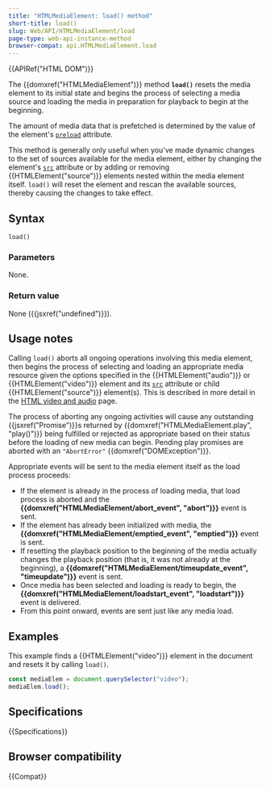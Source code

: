 ```yaml
---
title: "HTMLMediaElement: load() method"
short-title: load()
slug: Web/API/HTMLMediaElement/load
page-type: web-api-instance-method
browser-compat: api.HTMLMediaElement.load
---
```


{{APIRef("HTML DOM")}}

The {{domxref("HTMLMediaElement")}} method
**`load()`** resets the media element to its initial state and
begins the process of selecting a media source and loading the media in preparation
for playback to begin at the beginning.

The amount of media data that is
prefetched is determined by the value of the element's [`preload`](/en-US/docs/Web/HTML/Reference/Elements/video#preload) attribute.

This method is generally only useful when you've made dynamic changes to the set of
sources available for the media element, either by changing the element's
[`src`](/en-US/docs/Web/HTML/Reference/Elements/video#src) attribute or by adding or removing
{{HTMLElement("source")}} elements nested within the media element itself.
`load()` will reset the element and rescan the available sources, thereby
causing the changes to take effect.

## Syntax

```js-nolint
load()
```

### Parameters

None.

### Return value

None ({{jsxref("undefined")}}).

## Usage notes

Calling `load()` aborts all ongoing operations involving this media element,
then begins the process of selecting and loading an appropriate media resource given the
options specified in the {{HTMLElement("audio")}} or {{HTMLElement("video")}} element
and its [`src`](/en-US/docs/Web/HTML/Reference/Elements/video#src) attribute or child {{HTMLElement("source")}}
element(s). This is described in more detail in the
[HTML video and audio](/en-US/docs/Learn_web_development/Core/Structuring_content/HTML_video_and_audio#using_multiple_source_formats_to_improve_compatibility) page.

The process of aborting any ongoing activities will cause any outstanding
{{jsxref("Promise")}}s returned by {{domxref("HTMLMediaElement.play", "play()")}} being
fulfilled or rejected as appropriate based on their status before the loading of new
media can begin. Pending play promises are aborted with an `"AbortError"`
{{domxref("DOMException")}}.

Appropriate events will be sent to the media element itself as the load process
proceeds:

- If the element is already in the process of loading media, that load process is
  aborted and the **{{domxref("HTMLMediaElement/abort_event", "abort")}}** event is sent.
- If the element has already been initialized with media, the
  **{{domxref("HTMLMediaElement/emptied_event", "emptied")}}** event is sent.
- If resetting the playback position to the beginning of the media actually changes
  the playback position (that is, it was not already at the beginning), a
  **{{domxref("HTMLMediaElement/timeupdate_event", "timeupdate")}}** event is sent.
- Once media has been selected and loading is ready to begin, the
  **{{domxref("HTMLMediaElement/loadstart_event", "loadstart")}}** event is delivered.
- From this point onward, events are sent just like any media load.

## Examples

This example finds a {{HTMLElement("video")}} element in the document and resets it by
calling `load()`.

```js
const mediaElem = document.querySelector("video");
mediaElem.load();
```

## Specifications

{{Specifications}}

## Browser compatibility

{{Compat}}
